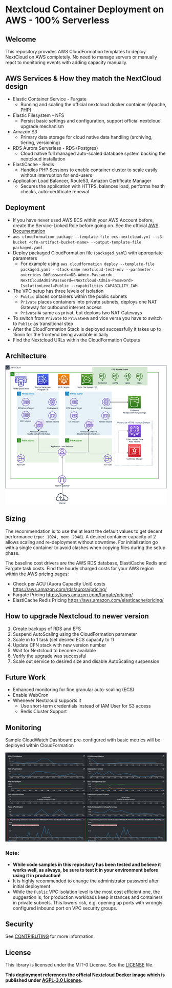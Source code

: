 # Nextcloud Container Deployment on AWS - 100% Serverless

## Welcome

This repository provides AWS CloudFormation templates to deploy NextCloud on AWS completely.
No need to manage servers or manually react to monitoring events with adding capacity manually.

## AWS Services & How they match the NextCloud design

* Elastic Container Service - Fargate
    * Running and scaling the official nextcloud docker container (Apache, PHP)
* Elastic Filesystem - NFS
    * Persist basic settings and configuration, support official nextcloud upgrade mechanism
* Amazon S3
    * Primary data storage for cloud native data handling (archiving, tiering, versioning)
* RDS Aurora Serverless - RDS (Postgres)
    * Cloud native full managed auto-scaled database system backing the nextcloud installation
* ElastiCache - Redis
    * Handles PHP Sessions to enable container cluster to scale easily without interruption for end-users
* Application Load Balancer, Route53, Amazon Certificate Manager
    * Secures the application with HTTPS, balances load, performs health checks, auto-certificate renewal

## Deployment

* If you have never used AWS ECS within your AWS Account before, create the Service-Linked Role before going on. See the official [AWS Documentation](https://docs.aws.amazon.com/AmazonECS/latest/developerguide/using-service-linked-roles.html#create-service-linked-role)
* `aws cloudformation package --template-file ecs-nextcloud.yml --s3-bucket <cfn-artifact-bucket-name> --output-template-file packaged.yaml `
* Deploy packaged CloudFormation file (`packaged.yaml`) with appropriate parameters
  * For example using `aws cloudformation deploy --template-file packaged.yaml --stack-name nextcloud-test-env --parameter-overrides DbPassword=<DB-Admin-Password> NextCloudAdminPassword=<Nextcloud-Admin-Password> IsolationLevel=Public --capabilities CAPABILITY_IAM`
* The VPC setup has three levels of isolation
  * `Public` places containers within the public subnets
  * `Private` places containers into private subnets, deploys one NAT Gateway for outbound internet access
  * `PrivateHA` same as privat, but deploys two NAT Gateways
* To switch from `Private` to `PrivateHA` and vice versa you have to switch to `Public` as transitional step
* After the CloudFormation Stack is deployed successfully it takes up to 15min for the frontend being available initially
* Find the Nextcloud URLs within the CloudFormation Outputs

## Architecture

![Architecture Diagram](docs/aws-nextcloud.png)

## Sizing

The recommendation is to use the at least the default values to get decent performance (`cpu: 1024, mem: 2048`).
A desired container capacity of 2 allows scaling and re-deployment without downtime. For initialization go with a single container to avoid clashes when copying files during the setup phase.

The baseline cost drivers are the AWS RDS database, ElastiCache Redis and Fargate task costs. Find the hourly charged costs for your AWS region within the AWS pricing pages:
* Check per ACU (Auora Capacity Unit) costs https://aws.amazon.com/rds/aurora/pricing/
* Fargate Pricing https://aws.amazon.com/fargate/pricing/
* ElastiCache Redis Pricing https://aws.amazon.com/elasticache/pricing/

## How to upgrade Nextcloud to newer version

1. Create backups of RDS and EFS
2. Suspend AutoScaling using the CloudFormation parameter
3. Scale in to 1 task (set desired ECS capacity to 1)
4. Update CFN stack with new version number
5. Wait for Nextcloud to become available
6. Verify the upgrade was successful
7. Scale out service to desired size and disable AutoScaling suspension

## Future Work

* Enhanced monitoring for fine granular auto-scaling (ECS)
* Enable WebCron
* Whenever Nextcloud supports it 
  * Use short-term credentials instead of IAM User for S3 access
  * Redis Cluster Support

## Monitoring

Sample CloudWatch Dashboard pre-configured with basic metrics will be deployed within CloudFormation

![CW-Dashboard](docs/cw-dashboard.png)

### Note:

* **While code samples in this repository has been tested and believe it works well, as always, be sure to test it in your environment before using it in production!**
* It is highly recommended to change the administrator password after initial deployment
* While the `Public` VPC isolation level is the most cost efficient one, the suggestion is, for production workloads keep instances and containers in private subnets. This lowers risk, e.g. opening up ports with wrongly configured inbound port on VPC security groups.

## Security

See [CONTRIBUTING](CONTRIBUTING.md#security-issue-notifications) for more information.

## License

This library is licensed under the MIT-0 License. See the [LICENSE](LICENSE) file.

**This deployment references the official [Nextcloud Docker image](https://github.com/nextcloud/docker) which is published under [AGPL-3.0 License](https://github.com/nextcloud/docker/blob/master/LICENSE.md).**